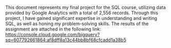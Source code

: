 This document represents my final project for the SQL course, utilizing data provided by Google Analytics with a total of 2,556 records. Through this project, I have gained significant expertise in understanding and writing SQL, as well as honing my problem-solving skills.
The results of the assignment are attached in the following link: https://console.cloud.google.com/bigquery?sq=607792661864:af8dff8a13c44bb8bf68cfcadd1a38b5
